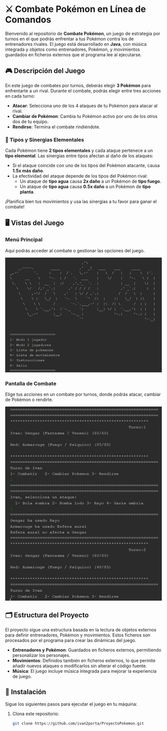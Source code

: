 # ⚔️ Combate Pokémon en Línea de Comandos

Bienvenido al repositorio de **Combate Pokémon**, un juego de estrategia por turnos en el que podrás enfrentar a tus Pokémon contra los de entrenadores rivales. El juego está desarrollado en **Java**, con música integrada y objetos como entrenadores, Pokémon, y movimientos guardados en ficheros externos que el programa lee al ejecutarse.

## 🎮 Descripción del Juego

En este juego de combates por turnos, deberás elegir **3 Pokémon** para enfrentarte a un rival. Durante el combate, podrás elegir entre tres acciones en cada turno:

- **Atacar**: Selecciona uno de los 4 ataques de tu Pokémon para atacar al rival.
- **Cambiar de Pokémon**: Cambia tu Pokémon activo por uno de los otros dos de tu equipo.
- **Rendirse**: Termina el combate rindiéndote.

### 🌟 Tipos y Sinergias Elementales

Cada Pokémon tiene **2 tipos elementales** y cada ataque pertenece a un **tipo elemental**. Las sinergias entre tipos afectan al daño de los ataques:

- Si el ataque coincide con uno de los tipos del Pokémon atacante, causa **1.5x más daño**.
- La efectividad del ataque depende de los tipos del Pokémon rival:
  - Un ataque de **tipo agua** causa **2x daño** a un Pokémon de **tipo fuego**.
  - Un ataque de **tipo agua** causa **0.5x daño** a un Pokémon de **tipo planta**.

¡Planifica bien tus movimientos y usa las sinergias a tu favor para ganar el combate!

## 🖥️ Vistas del Juego

### Menú Principal
Aquí podrás acceder al combate o gestionar las opciones del juego.

![Menú del Juego](./images/Menu.png)

### Pantalla de Combate
Elige tus acciones en un combate por turnos, donde podrás atacar, cambiar de Pokémon o rendirte.

![Combate Pokémon](./images/Combate.png)

## 🗂️ Estructura del Proyecto

El proyecto sigue una estructura basada en la lectura de objetos externos para definir entrenadores, Pokémon y movimientos. Estos ficheros son procesados por el programa para crear las dinámicas del juego.

- **Entrenadores y Pokémon**: Guardados en ficheros externos, permitiendo personalizar los personajes.
- **Movimientos**: Definidos también en ficheros externos, lo que permite añadir nuevos ataques o modificarlos sin alterar el código fuente.
- **Música**: El juego incluye música integrada para mejorar la experiencia de juego.

## 🚀 Instalación

Sigue los siguientes pasos para ejecutar el juego en tu máquina:

1. Clona este repositorio:

   ```bash
   git clone https://github.com/ivan2porta/ProyectoPokemon.git
